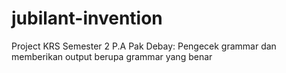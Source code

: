 # jubilant-invention
Project KRS Semester 2 P.A Pak Debay: Pengecek grammar dan memberikan output berupa grammar yang benar
